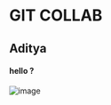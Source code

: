 # GIT COLLAB

## Aditya

#### hello ?

![image](https://cdn.mos.cms.futurecdn.net/xCknw5UTKR8rM97eZE7reF-320-80.jpg)
